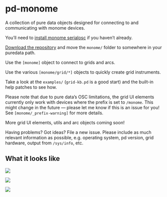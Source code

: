 # pd-monome

A collection of pure data objects designed for connecting to and communicating with monome devices.

You’ll need to [install monome serialosc](https://monome.org/docs/serialosc/setup/) if you haven’t already.

[Download the repository](https://github.com/barnabywalters/pd-monome/archive/refs/heads/main.zip) and move the  `monome/` folder to somewhere in your puredata path.

Use the `[monome]` object to connect to grids and arcs.

Use the various `[monome/grid/*]` objects to quickly create grid instruments.

Take a look at the `examples/` (`grid-kb.pd` is a good start) and the built-in help patches to see how.

Please note that due to pure data’s OSC limitations, the grid UI elements currently only work with devices where the prefix is set to `/monome`. This might change in the future — please let me know if this is an issue for you! See `[monome/_prefix-warning]` for more details.

More grid UI elements, utils and arc objects coming soon!

Having problems? Got ideas? File a new issue. Please include as much relevant information as possible, e.g. operating system, pd version, grid hardware, output from `/sys/info`, etc.

## What it looks like

![](https://barnabywalters.github.io/pd-monome/pd-monome-help.png)

![](https://barnabywalters.github.io/pd-monome/pd-monome-grid-ui-demo.jpeg)

![](https://barnabywalters.github.io/pd-monome/pd-monome-grid-ui-demo-patch.png)
